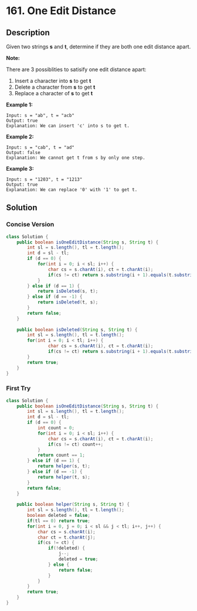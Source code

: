 # 161. One Edit Distance

## Description

Given two strings **s** and **t**, determine if they are both one edit distance apart.

**Note:** 

There are 3 possiblities to satisify one edit distance apart:

1. Insert a character into **s** to get **t**
2. Delete a character from **s** to get **t**
3. Replace a character of **s** to get **t**

**Example 1:**

```
Input: s = "ab", t = "acb"
Output: true
Explanation: We can insert 'c' into s to get t.
```

**Example 2:**

```
Input: s = "cab", t = "ad"
Output: false
Explanation: We cannot get t from s by only one step.
```

**Example 3:**

```
Input: s = "1203", t = "1213"
Output: true
Explanation: We can replace '0' with '1' to get t.
```

## Solution

### Concise Version

```java
class Solution {
    public boolean isOneEditDistance(String s, String t) {
        int sl = s.length(), tl = t.length();
        int d = sl - tl;
        if (d == 0) {
            for(int i = 0; i < sl; i++) {
                char cs = s.charAt(i), ct = t.charAt(i);
                if(cs != ct) return s.substring(i + 1).equals(t.substring(i + 1));
            }
        } else if (d == 1) {
            return isDeleted(s, t);
        } else if (d == -1) {
            return isDeleted(t, s);
        }
        return false;
    }
    
    public boolean isDeleted(String s, String t) {
        int sl = s.length(), tl = t.length();
        for(int i = 0; i < tl; i++) {
                char cs = s.charAt(i), ct = t.charAt(i);
                if(cs != ct) return s.substring(i + 1).equals(t.substring(i));        
        }
        return true;
    }
}
```



### First Try

```java
class Solution {
    public boolean isOneEditDistance(String s, String t) {
        int sl = s.length(), tl = t.length();
        int d = sl - tl;
        if (d == 0) {
            int count = 0;
            for(int i = 0; i < sl; i++) {
                char cs = s.charAt(i), ct = t.charAt(i);
                if(cs != ct) count++;
            }
            return count == 1;
        } else if (d == 1) {
            return helper(s, t);
        } else if (d == -1) {
            return helper(t, s);
        }
        return false;
    }
    
    public boolean helper(String s, String t) {
        int sl = s.length(), tl = t.length();
        boolean deleted = false;
        if(tl == 0) return true;
        for(int i = 0, j = 0; i < sl && j < tl; i++, j++) {
            char cs = s.charAt(i);
            char ct = t.charAt(j);
            if(cs != ct) {
                if(!deleted) {
                    j--;
                    deleted = true;
                } else {
                    return false;
                }
            }
        }
        return true;
    }
}
```

